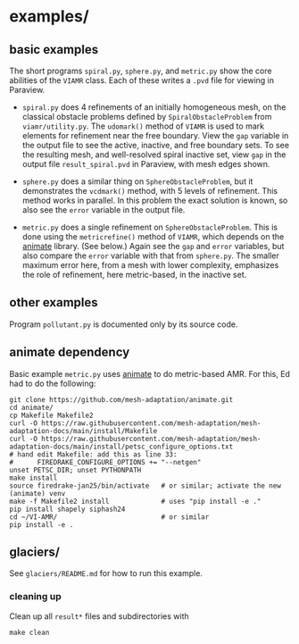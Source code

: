# examples/

## basic examples

The short programs `spiral.py`, `sphere.py`, and `metric.py` show the core abilities of the `VIAMR` class.  Each of these writes a `.pvd` file for viewing in Paraview.

  * `spiral.py` does 4 refinements of an initially homogeneous mesh, on the classical obstacle problems defined by `SpiralObstacleProblem` from `viamr/utility.py`.  The `udomark()` method of `VIAMR` is used to mark elements for refinement near the free boundary.  View the `gap` variable in the output file to see the active, inactive, and free boundary sets.  To see the resulting mesh, and well-resolved spiral inactive set, view `gap` in the output file `result_spiral.pvd` in Paraview, with mesh edges shown.

  * `sphere.py` does a similar thing on `SphereObstacleProblem`, but it demonstrates the `vcdmark()` method, with 5 levels of refinement.  This method works in parallel.  In this problem the exact solution is known, so also see the `error` variable in the output file.

  * `metric.py` does a single refinement on `SphereObstacleProblem`.  This is done using the `metricrefine()` method of `VIAMR`, which depends on the [animate](https://github.com/mesh-adaptation/animate) library.  (See below.)  Again see the `gap` and `error` variables, but also compare the `error` variable with that from `sphere.py`.  The smaller maximum error here, from a mesh with lower complexity, emphasizes the role of refinement, here metric-based, in the inactive set.

## other examples

Program `pollutant.py` is documented only by its source code.

## animate dependency

Basic example `metric.py` uses [animate](https://github.com/mesh-adaptation/animate) to do metric-based AMR.  For this, Ed had to do the following:

    git clone https://github.com/mesh-adaptation/animate.git
    cd animate/
    cp Makefile Makefile2
    curl -O https://raw.githubusercontent.com/mesh-adaptation/mesh-adaptation-docs/main/install/Makefile
    curl -O https://raw.githubusercontent.com/mesh-adaptation/mesh-adaptation-docs/main/install/petsc_configure_options.txt
    # hand edit Makefile: add this as line 33:
    #      FIREDRAKE_CONFIGURE_OPTIONS += "--netgen"
    unset PETSC_DIR; unset PYTHONPATH
    make install
    source firedrake-jan25/bin/activate   # or similar; activate the new (animate) venv
    make -f Makefile2 install             # uses "pip install -e ."
    pip install shapely siphash24
    cd ~/VI-AMR/                          # or similar
    pip install -e .

## glaciers/

See `glaciers/README.md` for how to run this example.

### cleaning up

Clean up all `result*` files and subdirectories with

```
make clean
```